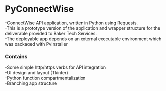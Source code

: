 # PyConnectWise
-ConnectWise API application, written in Python using Requests.  
-This is a prototype version of the application and wrapper structure for the deliverable provided to Baker Tech Services.  
-The deployable app depends on an external executable environment which was packaged with PyInstaller

### Contains
-Some simple http/https verbs for API integration  
-UI design and layout (Tkinter)  
-Python function compartmentalization  
-Branching app structure  

